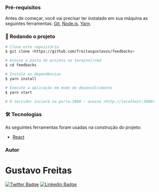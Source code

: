 ### Pré-requisitos

Antes de começar, você vai precisar ter instalado em sua máquina as seguintes ferramentas:
[Git](https://git-scm.com), [Node.js](https://nodejs.org/en/), [Yarn](https://yarnpkg.com/).

### 🎲 Rodando o projeto

```bash
# Clone este repositório
$ git clone <https://github.com/freitasgustavos/feedbacks>

# Acesse a pasta do projeto no terminal/cmd
$ cd feedbacks

# Instale as dependências
$ yarn install

# Execute a aplicação em modo de desenvolvimento
$ yarn start

# O servidor inciará na porta:3000 - acesse <http://localhost:3000>
```

### 🛠 Tecnologias

As seguintes ferramentas foram usadas na construção do projeto:

- [React](https://pt-br.reactjs.org/)

### Autor

# Gustavo Freitas

[![Twitter Badge](https://img.shields.io/badge/-@freitasgustavos-1ca0f1?style=flat-square&labelColor=1ca0f1&logo=twitter&logoColor=white&link=https://twitter.com/freitasgustavos)](https://twitter.com/freitasgustavos) [![Linkedin Badge](https://img.shields.io/badge/-Gustavo_Freitas-blue?style=flat-square&logo=Linkedin&logoColor=white&link=https://www.linkedin.com/in/freitasgustavos/)](https://www.linkedin.com/in/freitasgustavos/)
